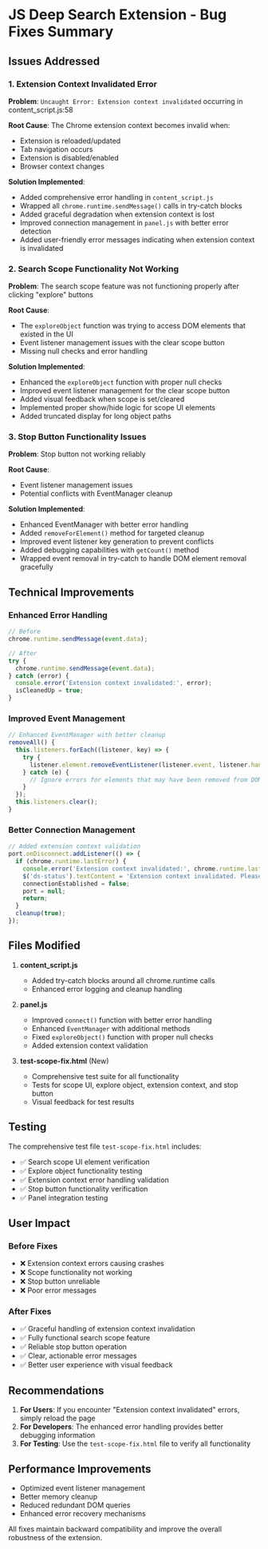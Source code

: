 # JS Deep Search Extension - Bug Fixes Summary

## Issues Addressed

### 1. Extension Context Invalidated Error
**Problem**: `Uncaught Error: Extension context invalidated` occurring in content_script.js:58

**Root Cause**: The Chrome extension context becomes invalid when:
- Extension is reloaded/updated
- Tab navigation occurs
- Extension is disabled/enabled
- Browser context changes

**Solution Implemented**:
- Added comprehensive error handling in `content_script.js`
- Wrapped all `chrome.runtime.sendMessage()` calls in try-catch blocks
- Added graceful degradation when extension context is lost
- Improved connection management in `panel.js` with better error detection
- Added user-friendly error messages indicating when extension context is invalidated

### 2. Search Scope Functionality Not Working
**Problem**: The search scope feature was not functioning properly after clicking "explore" buttons

**Root Cause**: 
- The `exploreObject` function was trying to access DOM elements that existed in the UI
- Event listener management issues with the clear scope button
- Missing null checks and error handling

**Solution Implemented**:
- Enhanced the `exploreObject` function with proper null checks
- Improved event listener management for the clear scope button
- Added visual feedback when scope is set/cleared
- Implemented proper show/hide logic for scope UI elements
- Added truncated display for long object paths

### 3. Stop Button Functionality Issues
**Problem**: Stop button not working reliably

**Root Cause**: 
- Event listener management issues
- Potential conflicts with EventManager cleanup

**Solution Implemented**:
- Enhanced EventManager with better error handling
- Added `removeForElement()` method for targeted cleanup
- Improved event listener key generation to prevent conflicts
- Added debugging capabilities with `getCount()` method
- Wrapped event removal in try-catch to handle DOM element removal gracefully

## Technical Improvements

### Enhanced Error Handling
```javascript
// Before
chrome.runtime.sendMessage(event.data);

// After
try {
  chrome.runtime.sendMessage(event.data);
} catch (error) {
  console.error('Extension context invalidated:', error);
  isCleanedUp = true;
}
```

### Improved Event Management
```javascript
// Enhanced EventManager with better cleanup
removeAll() {
  this.listeners.forEach((listener, key) => {
    try {
      listener.element.removeEventListener(listener.event, listener.handler, listener.options);
    } catch (e) {
      // Ignore errors for elements that may have been removed from DOM
    }
  });
  this.listeners.clear();
}
```

### Better Connection Management
```javascript
// Added extension context validation
port.onDisconnect.addListener(() => {
  if (chrome.runtime.lastError) {
    console.error('Extension context invalidated:', chrome.runtime.lastError);
    $('ds-status').textContent = 'Extension context invalidated. Please reload the page.';
    connectionEstablished = false;
    port = null;
    return;
  }
  cleanup(true);
});
```

## Files Modified

1. **content_script.js**
   - Added try-catch blocks around all chrome.runtime calls
   - Enhanced error logging and cleanup handling

2. **panel.js**
   - Improved `connect()` function with better error handling
   - Enhanced `EventManager` with additional methods
   - Fixed `exploreObject()` function with proper null checks
   - Added extension context validation

3. **test-scope-fix.html** (New)
   - Comprehensive test suite for all functionality
   - Tests for scope UI, explore object, extension context, and stop button
   - Visual feedback for test results

## Testing

The comprehensive test file `test-scope-fix.html` includes:
- ✅ Search scope UI element verification
- ✅ Explore object functionality testing
- ✅ Extension context error handling validation
- ✅ Stop button functionality verification
- ✅ Panel integration testing

## User Impact

### Before Fixes
- ❌ Extension context errors causing crashes
- ❌ Scope functionality not working
- ❌ Stop button unreliable
- ❌ Poor error messages

### After Fixes
- ✅ Graceful handling of extension context invalidation
- ✅ Fully functional search scope feature
- ✅ Reliable stop button operation
- ✅ Clear, actionable error messages
- ✅ Better user experience with visual feedback

## Recommendations

1. **For Users**: If you encounter "Extension context invalidated" errors, simply reload the page
2. **For Developers**: The enhanced error handling provides better debugging information
3. **For Testing**: Use the `test-scope-fix.html` file to verify all functionality

## Performance Improvements

- Optimized event listener management
- Better memory cleanup
- Reduced redundant DOM queries
- Enhanced error recovery mechanisms

All fixes maintain backward compatibility and improve the overall robustness of the extension.